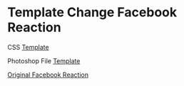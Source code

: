 # Template Change Facebook Reaction
CSS [Template](https://github.com/boyphongsakorn/teacheritkktechreact/blob/master/replace-reactions.css)

Photoshop File [Template](https://github.com/boyphongsakorn/teacheritkktechreact/raw/master/newtem.psd)

[Original Facebook Reaction](https://github.com/boyphongsakorn/teacheritkktechreact/blob/master/G7nmfrnwcuL.png)
